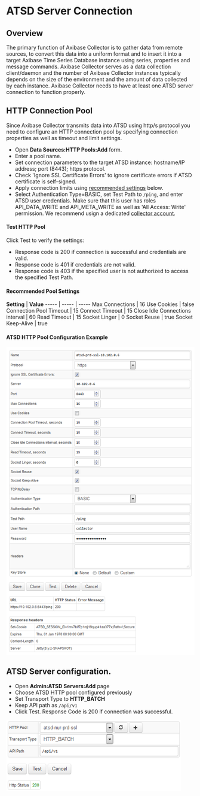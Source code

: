 # ATSD Server Connection

## Overview

The primary function of Axibase Collector is to gather data from remote sources, to convert this data into a uniform format and to insert it into a target Axibase Time Series Database instance using series, properties and message commands. Axibase Collector serves as a data collection client/daemon and the number of Axibase Collector instances typically depends on the size of the environment and the amount of data collected by each instance.
Axibase Collector needs to have at least one ATSD server connection to function properly.

## HTTP Connection Pool

Since Axibase Collector transmits data into ATSD using http/s protocol you need to configure an HTTP connection pool by specifying connection properties as well as timeout and limit settings.

* Open **Data Sources:HTTP Pools:Add** form.
* Enter a pool name.
* Set connection parameters to the target ATSD instance: hostname/IP address; port (8443); https protocol.
* Check 'Ignore SSL Certificate Errors' to ignore certificate errors if ATSD certificate is self-signed.
* Apply connection limits using [recommended settings](#recommended-pool-settings) below.
* Select Authentication Type=BASIC, set Test Path to `/ping`, and enter ATSD user credentials. Make sure that this user has roles API_DATA_WRITE and API_META_WRITE as well as 'All Access: Write' permission. We recommend usign a dedicated [collector account](collector-account.md).

#### Test HTTP Pool

Click Test to verify the settings:

- Response code is 200 if connection is successful and credentials are valid.
- Response code is 401 if credentials are not valid.
- Response code is 403 if the specified user is not authorized to access the specified Test Path.

#### Recommended Pool Settings

**Setting** | **Value**
----- | ----- | -----
Max Connections | 16
Use Cookies | false
Connection Pool Timeout | 15
Connect Timeout | 15
Close Idle Connections interval | 60
Read Timeout | 15
Socket Linger | 0
Socket Reuse | true
Socket Keep-Alive | true

#### ATSD HTTP Pool Configuration Example

![ATSD HTTP Pool](atsd_pool.png)

## ATSD Server configuration.

* Open **Admin:ATSD Servers:Add** page
* Choose ATSD HTTP pool configured previously
* Set Transport Type to **HTTP_BATCH**
* Keep API path as `/api/v1`
* Click Test. Response Code is 200 if connection was successful.

![ATSD Server Test](atsd_server.png)
